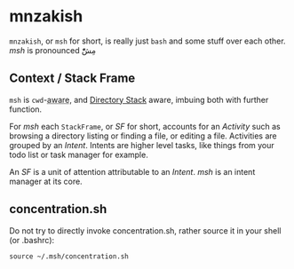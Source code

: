 # mnzakish
`mnzakish`, or `msh` for short, is really just `bash` and some stuff over each other. _msh_ is pronounced مِشّْ

## Context / Stack Frame

`msh` is `cwd`-<abbr title="Current Working Directory">aware</abbr>, and <a
href="http://www.gnu.org/software/bash/manual/html_node/The-Directory-Stack.html#The-Directory-Stack">Directory Stack</a> aware, imbuing both with further function.

For _msh_ each `StackFrame`, or _SF_ for short, accounts for an _Activity_ such as browsing a directory listing or finding a file, or editing a file. Activities are grouped by an _Intent_. Intents are higher level tasks, like things from your todo list or task manager for example.

An _SF_ is a unit of attention attributable to an _Intent_. _msh_ is an intent manager at its core.



## concentration.sh

Do not try to directly invoke concentration.sh, rather source it in your shell
(or .bashrc):
```
source ~/.msh/concentration.sh
```
